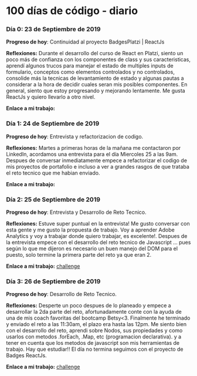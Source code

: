 # 100 días de código - diario

### Día 0: 23 de Septiembre de 2019

**Progreso de hoy**: Continuidad al proyecto BadgesPlatzi | ReactJs

**Reflexiones:** Durante el desarrollo del curso de React en Platzi, siento un poco más de confianza con los componentes de class y sus caracteristicas, aprendí algunos trucos para manejar el estado de multiples inputs de formulario, conceptos como elementos controlados y no controlados, consolide más la tecnicas de levantamiento de estado y algunas pautas a considerar a la hora de decidir cuales seran mis posibles componentes. En general, siento que estoy progresando y mejorando lentamente. Me gusta ReactJs y quiero llevarlo a otro nivel.  
 
**Enlace a mi trabajo:** []()

### Día 1: 24 de Septiembre de 2019

**Progreso de hoy**: Entrevista y refactorizacion de codigo.

**Reflexiones:** Martes a primeras horas de la mañana me contactaron por LinkedIn, acordamos una entrevista para el día Miercoles 25 a las 9am. Despues de conversar inmediatamente empece a refactorizar el codigo de mis proyectos de portafolio e incluso a ver a grandes rasgos de que trataba el reto tecnico que me habian enviado.
 
**Enlace a mi trabajo:** []()

### Día 2: 25 de Septiembre de 2019

**Progreso de hoy**: Entrevista y Desarrollo de Reto Tecnico.

**Reflexiones:** Estuve super puntual en la entrevista! Me gusto conversar con esta gente y me gusto la propuesta de trabajo. Voy a aprender Adobe Analytics y voy a trabajar donde quiero trabajar, es excelente!. Despues de la entrevista empece con el desarrollo del reto tecnico de Javascript ... pues según lo que me dijeron es necesario un buen manejo del DOM para el puesto, solo termine la primera parte del reto ya que eran 2. 
 
**Enlace a mi trabajo:** [challenge](https://github.com/magalopez/Challenge)

### Día 3: 26 de Septiembre de 2019

**Progreso de hoy**: Desarrollo de Reto Tecnico.

**Reflexiones:** Desperte un poco despues de lo planeado y empece a desarrollar la 2da parte del reto, afortunadamente conte con la ayuda de una de mis coach favoritas del bootcamp Betsy<3. Finalmente he terminado y enviado el reto a las 11:30am, el plazo era hasta las 12pm. Me siento bien con el desarrollo del reto, aprendi sobre Nodos, sus propiedades y como usarlos con metodos .forEach, .Map, etc (programacion declarativa). y a tener en cuenta que los metodos de javascript son mis herramientas de trabajo. Hay que estudiar!! El día no termina seguimos con el proyecto de Badges ReactJs. 
 
**Enlace a mi trabajo:** [challenge](https://github.com/magalopez/Challenge)
